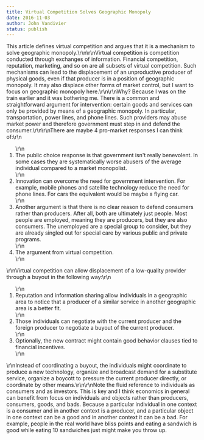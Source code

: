 ```yaml
---
title: Virtual Competition Solves Geographic Monopoly
date: 2016-11-03
author: John Vandivier
status: publish
---
```


This article defines virtual competition and argues that it is a mechanism to solve geographic monopoly.\r\n\r\nVirtual competition is competition conducted through exchanges of information. Financial competition, reputation, marketing, and so on are all subsets of virtual competition. Such mechanisms can lead to the displacement of an unproductive producer of physical goods, even if that producer is in a position of geographic monopoly. It may also displace other forms of market control, but I want to focus on geographic monopoly here.\r\n\r\nWhy? Because I was on the train earlier and it was bothering me. There is a common and straightforward argument for intervention: certain goods and services can only be provided by means of a geographic monopoly. In particular, transportation, power lines, and phone lines. Such providers may abuse market power and therefore government must step in and defend the consumer.\r\n\r\nThere are maybe 4 pro-market responses I can think of:\r\n<ol>\r\n 	<li>The public choice response is that government isn't really benevolent. In some cases they are systematically worse abusers of the average individual compared to a market monopolist.</li>\r\n 	<li>Innovation can overcome the need for government intervention. For example, mobile phones and satellite technology reduce the need for phone lines. For cars the equivalent would be maybe a flying car.</li>\r\n 	<li>Another argument is that there is no clear reason to defend consumers rather than producers. After all, both are ultimately just people. Most people are employed, meaning they are producers, but they are also consumers. The unemployed are a special group to consider, but they are already singled out for special care by various public and private programs.</li>\r\n 	<li>The argument from virtual competition.</li>\r\n</ol>\r\nVirtual competition can allow displacement of a low-quality provider through a buyout in the following way:\r\n<ol>\r\n 	<li>Reputation and information sharing allow individuals in a geographic area to notice that a producer of a similar service in another geographic area is a better fit.</li>\r\n 	<li>Those individuals can negotiate with the current producer and the foreign producer to negotiate a buyout of the current producer.</li>\r\n 	<li>Optionally, the new contract might contain good behavior clauses tied to financial incentives.</li>\r\n</ol>\r\nInstead of coordinating a buyout, the individuals might coordinate to produce a new technology, organize and broadcast demand for a substitute service, organize a boycott to pressure the current producer directly, or coordinate by other means.\r\n\r\nNote the fluid reference to individuals as consumers and as investors. This is key and I think economics in general can benefit from focus on individuals and objects rather than producers, consumers, goods, and bads. Because a particular individual in one context is a consumer and in another context is a producer, and a particular object in one context can be a good and in another context it can be a bad. For example, people in the real world have bliss points and eating a sandwich is good while eating 10 sandwiches just might make you throw up.